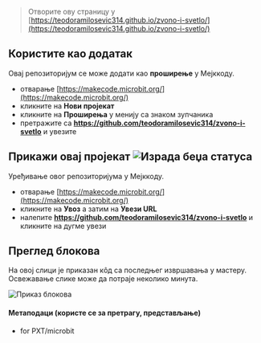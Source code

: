 
> Отворите ову страницу у [https://teodoramilosevic314.github.io/zvono-i-svetlo/](https://teodoramilosevic314.github.io/zvono-i-svetlo/)

## Користите као додатак

Овај репозиторијум се може додати као **проширење** у Мејккоду.

* отварање [https://makecode.microbit.org/](https://makecode.microbit.org/)
* кликните на **Нови пројекат**
* кликните на **Проширења** у менију са знаком зупчаника
* претражите са **https://github.com/teodoramilosevic314/zvono-i-svetlo** и увезите

## Прикажи овај пројекат ![Израда беџа статуса](https://github.com/teodoramilosevic314/zvono-i-svetlo/workflows/MakeCode/badge.svg)

Уређивање овог репозиторијума у Мејккоду.

* отварање [https://makecode.microbit.org/](https://makecode.microbit.org/)
* кликните на **Увоз** а затим на **Увези URL**
* налепите **https://github.com/teodoramilosevic314/zvono-i-svetlo** и кликните на дугме увези

## Преглед блокова

На овој слици је приказан кôд са последњег извршавања у мастеру.
Освежавање слике може да потраје неколико минута.

![Приказ блокова](https://github.com/teodoramilosevic314/zvono-i-svetlo/raw/master/.github/makecode/blocks.png)

#### Метаподаци (користе се за претрагу, представљање)

* for PXT/microbit
<script src="https://makecode.com/gh-pages-embed.js"></script><script>makeCodeRender("{{ site.makecode.home_url }}", "{{ site.github.owner_name }}/{{ site.github.repository_name }}");</script>
